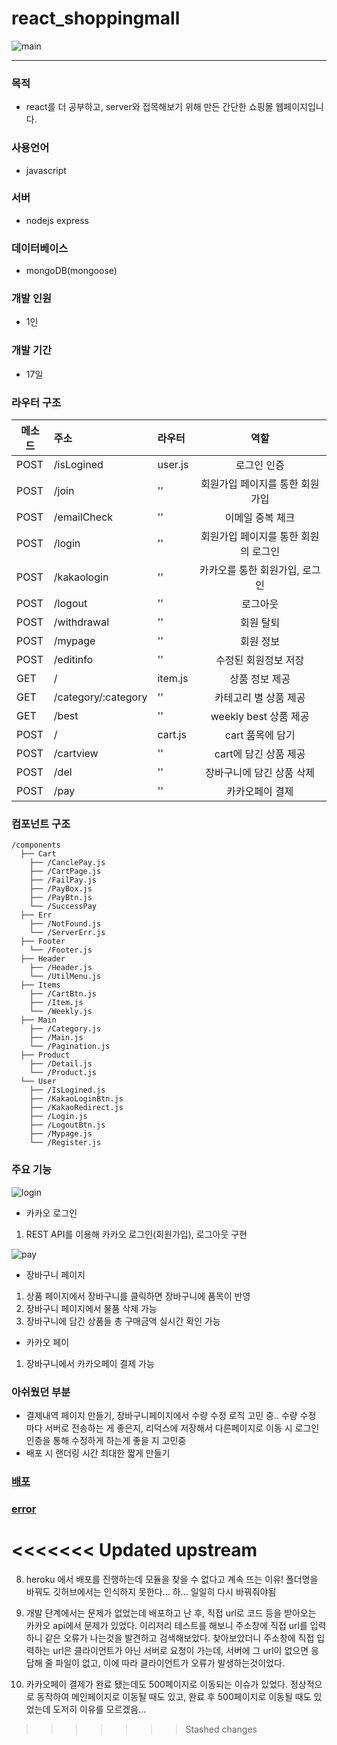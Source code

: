 # react_shoppingmall

![main](https://user-images.githubusercontent.com/100568355/194115902-0d44de6b-eec4-4793-8c81-55393c725b3e.gif)

---

### 목적 
 - react를 더 공부하고, server와 접목해보기 위해 만든 간단한 쇼핑몰 웹페이지입니다.
 
### 사용언어
 - javascript
 
### 서버 
 - nodejs express
 
### 데이터베이스
 - mongoDB(mongoose)
 
### 개발 인원
 - 1인
 
### 개발 기간
 - 17일
 
### 라우터 구조
| 메소드 | 주소                | 라우터     |              역할               |
| ------ | :------------------ | :--------- | :-----------------------------: |
| POST   | /isLogined          | user.js    |           로그인 인증            |
| POST   | /join               | ''         | 회원가입 페이지를 통한 회원가입   |
| POST    | /emailCheck         | ''         |    이메일 중복 체크              |
| POST   | /login              | ''         |회원가입 페이지를 통한 회원의 로그인|
| POST   | /kakaologin         | ''         |카카오를 통한 회원가입, 로그인    |
| POST   | /logout             | ''         |            로그아웃             |
| POST   | /withdrawal         | ''         |           회원 탈퇴             |
| POST   | /mypage             | ''         |          회원 정보              |
| POST    | /editinfo           | ''         |    수정된 회원정보 저장          |
| GET    | /                   | item.js    |        상품 정보 제공           |
| GET    | /category/:category | ''         |   카테고리 별 상품 제공         |
| GET   | /best               | ''         |        weekly best 상품 제공   |
| POST    | /                   | cart.js    | cart 품목에 담기              |
| POST   | /cartview           | ''         |  cart에 담긴 상품 제공         |
| POST    | /del                | ''         | 장바구니에 담긴 상품 삭제       |
| POST   | /pay                | ''         |       카카오페이 결제       |


### 컴포넌트 구조

```
/components
  ├── Cart
    ├── /CanclePay.js
    ├── /CartPage.js
    ├── /FailPay.js
    ├── /PayBox.js
    ├── /PayBtn.js
    └── /SuccessPay
  ├── Err
    ├── /NotFound.js
    └── /ServerErr.js
  ├── Footer
    └── /Footer.js
  ├── Header
    ├── /Header.js
    └── /UtilMenu.js
  ├── Items
    ├── /CartBtn.js
    ├── /Item.js
    └── /Weekly.js
  ├── Main
    ├── /Category.js
    ├── /Main.js
    └── /Pagination.js
  ├── Product
    ├── /Detail.js
    └── /Product.js
  └── User
    ├── /IsLogined.js
    ├── /KakaoLoginBtn.js
    ├── /KakaoRedirect.js
    ├── /Login.js
    ├── /LogoutBtn.js
    ├── /Mypage.js
    └── /Register.js
```

### 주요 기능

![login](https://user-images.githubusercontent.com/100568355/194115754-89afa454-83ef-4b24-a45b-00ed74b619c7.gif)
- 카카오 로그인
 1. REST API를 이용해 카카오 로그인(회원가입), 로그아웃 구현
 
![pay](https://user-images.githubusercontent.com/100568355/194115823-39c2d60a-d189-43f3-8a7d-2c92efe84767.gif)
- 장바구니 페이지
 1. 상품 페이지에서 장바구니를 클릭하면 장바구니에 품목이 반영
 2. 장바구니 페이지에서 물품 삭제 가능
 3. 장바구니에 담긴 상품들 총 구매금액 실시간 확인 가능
- 카카오 페이
 1. 장바구니에서 카카오페이 결제 가능
 
 ### 아쉬웠던 부분
 - 결제내역 페이지 만들기, 장바구니페이지에서 수량 수정 로직 고민 중.. 수량 수정 마다 서버로 전송하는 게 좋은지, 리덕스에 저장해서 다른페이지로 이동 시 로그인 인증을 통해 수정하게 하는게 좋을 지 고민중
 - 배포 시 랜더링 시간 최대한 짧게 만들기
 


### <a href="https://ilbisonte.herokuapp.com/">배포</a>
### <a href="https://velog.io/@pparksso/react-nodejs-Toy-Project-%EA%B0%84%EB%8B%A8%ED%95%9C-%EC%87%BC%ED%95%91%EB%AA%B0-%ED%86%A0%EC%9D%B4%ED%94%84%EB%A1%9C%EC%A0%9D%ED%8A%B8" >error</a>

<<<<<<< Updated upstream
=======
8. heroku 에서 배포를 진행하는데 모듈을 찾을 수 없다고 계속 뜨는 이유! 폴더명을 바꿔도 깃허브에서는 인식하지 못한다... 하... 일일히 다시 바꿔줘야됨

9. 개발 단계에서는 문제가 없었는데 배포하고 난 후, 직접 url로 코드 등을 받아오는 카카오 api에서 문제가 있었다. 이리저리 테스트를 해보니 주소창에 직접 url를 입력하니 같은 오류가 나는것을 발견하고 검색해보았다. 찾아보았더니 주소창에 직접 입력하는 url은 클라이언트가 아닌 서버로 요청이 가는데, 서버에 그 url이 없으면 응답해 줄 파일이 없고, 이에 따라 클라이언트가 오류가 발생하는것이었다.

10. 카카오페이 결제가 완료 됐는데도 500페이지로 이동되는 이슈가 있었다. 정상적으로 동작하여 메인페이지로 이동될 때도 있고, 완료 후 500페이지로 이동될 때도 있었는데 도저히 이유를 모르겠음...
>>>>>>> Stashed changes
